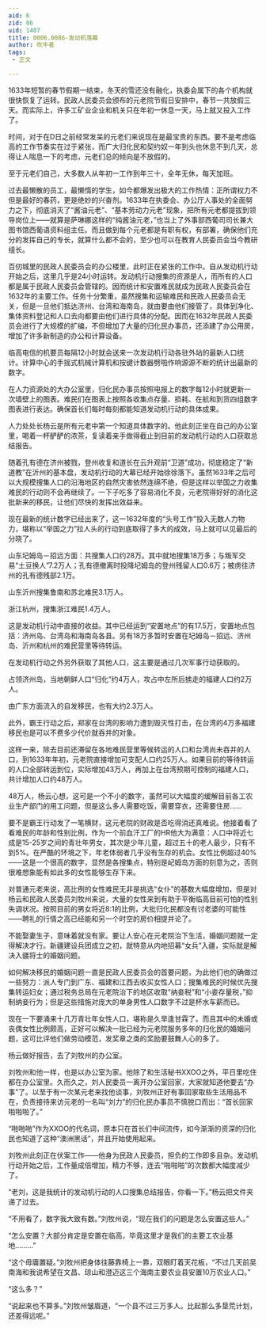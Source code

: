 ```yaml
---
aid: 6
zid: 86
uid: 1407
title: 0006.0086-发动机落幕
author: 吹牛者
tags: 
 - 正文

---
```




  1633年短暂的春节假期一结束，冬天的雪还没有融化，执委会属下的各个机构就很快恢复了运转。民政人民委员会颁布的元老院节假日安排中，春节一共放假三天。而实际上，许多工矿业企业和机关只在年初一休息一天，马上就又投入工作了。

  时间，对于在D日之前经常发呆的元老们来说现在是最宝贵的东西。要不是考虑临高的工作节奏实在过于紧张，而广大归化民和契约奴一年到头也休息不到几天，总得让人喘息一下的考虑，元老们总的倾向是不放假的。

  至于元老们自己，大多数人从年初一工作到年三十，全年无休，每天加班。

  过去最懒散的员工，最懒惰的学生，如今都爆发出极大的工作热情：正所谓权力不但是最好的春药，更是绝妙的兴奋剂。1633年在执委会、办公厅人事处的全面努力之下，彻底消灭了“酱油元老”、“基本劳动力元老”现象，把所有元老都提拔到领导岗位上——就算是萨琳娜这样的“纯酱油元老，”也当上了外事部西葡司司长兼大图书馆西葡语资料组主任。而且做到每个元老都是有职有权，有部署，确保他们充分的发挥自己的专长，就算什么都不会的，至少也可以在教育人民委员会当今教研组长。

  百仞城里的民政人民委员会的办公楼里，此时正在紧张的工作中。自从发动机行动开始之后，这里几乎是24小时运转。发动机行动搜集的资源是人，而所有的人口都是属于民政人民委员会管辖的。因而统计和安置难民就成为民政人民委员会在1632年的主要工作。任务十分繁重，虽然搜集和运输难民和民政人民委员会无关，但是一旦他们抵达济州、台湾和海南岛，就由要由他们接管了，具体到净化、集体资料登记和人口去向都要由他们进行具体的分配。因而在1632年民政人民委员会进行了大规模的扩编，不但增加了大量的归化民办事员，还添建了办公用房，增加了许多新制造的办公和计算设备。

  临高电信的机要员每隔12小时就会送来一次发动机行动各驻外站的最新人口统计。计算中心的手摇式机械计算机和按键计数器劈啪作响源源不断的统计出最新的数字。

  在人力资源处的大办公室里，归化民办事员按照电报上的数字每12小时就更新一次墙壁上的图表。难民们在图表上按照各收集点存量、损耗、在航和到货四组数字图表进行表达。确保首长们每时每刻都能知道发动机行动的具体成果。

  人力处处长杨云是所有元老中第一个知道具体数字的。他此刻正坐在自己的办公室里，喝着一杯酽酽的浓茶，复读着亲手做得截止到目前的发动机行动的人口获取总结报告。

  随着孔有德在济州被戮，登州收复和道长在云升观前“卫道”成功，彻底稳定了“新道教”在沂州的基本盘，发动机行动的大幕已经开始徐徐落下。虽然1633年之后可以大规模搜集人口的沿海地区的自然灾害依然连绵不绝，但是这样以举国之力收集难民的行动则不会再继续了。一下子吃多了容易消化不良，元老院得好好的消化这批新来的移民，让他们尽快的发挥出效益来。

  现在最新的统计数字已经出来了，这一1632年度的“头号工作”投入无数人力物力，堪称以“举国之力”拉人头的行动到底取得了多大的成效，马上就可以见最后的分晓了。

  山东圮姆岛－招远方面：共搜集人口约28万。其中就地搜集18万多；与叛军交易“土豆换人”7.2万人；孔有德撤离时投降圮姆岛的登州残留人口0.6万；被虏往济州的孔有德残部2.1万。

  山东沂州搜集鲁南和苏北难民3.1万人。

  浙江杭州，搜集浙江难民1.4万人。

  这是发动机行动中直接的收益。其中已经运到“安置地点”的有17.5万，安置地点包括：济州岛、台湾岛和海南岛各县。另有18万多暂时安置在圮姆岛－招远、济州岛、沂州和杭州的难民营里等待转运。

  在发动机行动之外另外获取了其他人口，这主要是通过几次军事行动获取的。

  占领济州岛，当地朝鲜人口“归化”约4万人，攻占中左所后掳走的福建人口约2万人。

  由广东方面流入的自发移民，也有大约2.3万人。

  此外，霸王行动之后，郑家在台湾的影响力遭到毁灭性打击，在台湾的4万多福建移民也是可以不费多少代价就吞并的对象。

  这样一来，除去目前还滞留在各地难民营里等候转运的人口和台湾尚未吞并的人口，到1633年年初，元老院直接增加可支配人口约25万人。如果目前的等待转运的人口全部转运到位，实际增加43万人，再加上在台湾预期可控制的福建人口，共计增加人口约48万人。

  48万人，杨云心想，这可是一个不小的数字，虽然可以大幅度的缓解目前各工农业生产部门的用工问题，但是这么多人需要吃饭，需要穿衣，还需要住房……

  要不是霸王行动发了一笔横财，这元老院的财政是否吃得消还真难说。他接着看了看难民的年龄和性别比例，作为一个前血汗工厂的HR他大为满意：人口中将近七成是15-25岁之间的青壮年男女，其次是少年儿童，超过五十的老人最少，只有不到5%。在严酷的环境之下，年老体弱者几乎没有生存的机会。女性比例超过40%——这是一个很高的数字，显然是各搜集点，特别是屺姆岛方面的刻意为之，否则很难想象能有如此多的女性能够生存下来。

  对普通元老来说，高比例的女性难民无非是挑选“女仆”的基数大幅度增加，但是对杨云和民政人民委员刘牧州来说，大量的女性来到有助于平衡临高目前可怕的性别失调状况。按照目前的男女将近8:1的比例，大批归化民都没有讨老婆的可能性——聘礼的行情之高已经能和另一个时空的房价相提并论了。

  不能娶妻生子，意味着就没有家。要让人安心在元老院治下生活，婚姻问题就一定得解决才行。新疆建设兵团成立之初，就特意从内地招募“女兵”入疆，实际就是解决入疆将士的婚姻问题。

  如何解决移民的婚姻问题一直是民政人民委员会的首要问题，为此他们也的确做过一些努力：派人专门到广东、福建和江西去收买女性人口；搜集难民的时候优先搜集转运妇女；通过税务总局在元老院治下的地区收取“纳妾税”和“小妾存量税，”抑制纳妾行为；但是这些措施对庞大的单身男性人口数字不过是杯水车薪而已。

  现在一下要涌来十几万青壮年女性人口，堪称是久旱逢甘霖了。而且其中的未婚或丧偶女性比例颇高，正好可以解决一批已经为元老院服务多年的归化民的婚姻问题，这可比评他们做劳动模范，发奖章之类的奖励要鼓舞人心的多了。

  杨云做好报告，去了刘牧州的办公室。

  刘牧州和他一样，也是以办公室为家。他除了和生活秘书XXOO之外，平日里吃住都在办公室里。久而久之，刘人民委员一离开办公室回家，大家就知道他要去“办事”了。以至于有一次某元老来找他谈事，刘牧州正好有事回家取些生活用品不在，负责接待来访元老的一名叫“刘力”的归化民办事员不慎脱口而出：“首长回家啪啪啪了。”

  “啪啪啪”作为XXOO的代名词，原本只在首长们中间流传，如今渐渐的资深的归化民也知道了这种“澳洲黑话”，并且开始使用起来。

  刘牧州此刻正在伏案工作——他身为民政人民委员，担负的工作即多且杂。发动机行动开始之后，工作量成倍增加，精力不够，连去“啪啪啪”的次数都大幅度减少了。

  “老刘，这是我统计的发动机行动的人口搜集总结报告，你看一下。”杨云把文件夹递了过去。

  “不用看了，数字我大致有数。”刘牧州说，“现在我们的问题是怎么安置这些人。”

  “怎么安置？大部分肯定是安置在临高，毕竟这里才是我们的主要工农业基地………”

  “这个毋庸置疑。”刘牧州把身体往藤靠椅上一靠，双眼盯着天花板，“不过几天前吴南海和我说希望在文昌、琼山和澄迈这三个海南主要农业县安置10万农业人口。”

  “这么多？”

  “说起来也不算多。”刘牧州皱眉道，“一个县不过三万多人。比起那么多垦荒计划，还差得远呢。”


